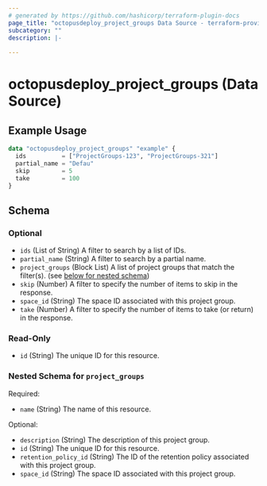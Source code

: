 ```yaml
---
# generated by https://github.com/hashicorp/terraform-plugin-docs
page_title: "octopusdeploy_project_groups Data Source - terraform-provider-octopusdeploy"
subcategory: ""
description: |-
  
---
```


# octopusdeploy_project_groups (Data Source)



## Example Usage

```terraform
data "octopusdeploy_project_groups" "example" {
  ids          = ["ProjectGroups-123", "ProjectGroups-321"]
  partial_name = "Defau"
  skip         = 5
  take         = 100
}
```

<!-- schema generated by tfplugindocs -->
## Schema

### Optional

- `ids` (List of String) A filter to search by a list of IDs.
- `partial_name` (String) A filter to search by a partial name.
- `project_groups` (Block List) A list of project groups that match the filter(s). (see [below for nested schema](#nestedblock--project_groups))
- `skip` (Number) A filter to specify the number of items to skip in the response.
- `space_id` (String) The space ID associated with this project group.
- `take` (Number) A filter to specify the number of items to take (or return) in the response.

### Read-Only

- `id` (String) The unique ID for this resource.

<a id="nestedblock--project_groups"></a>
### Nested Schema for `project_groups`

Required:

- `name` (String) The name of this resource.

Optional:

- `description` (String) The description of this project group.
- `id` (String) The unique ID for this resource.
- `retention_policy_id` (String) The ID of the retention policy associated with this project group.
- `space_id` (String) The space ID associated with this project group.


